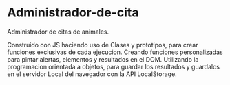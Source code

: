 # Administrador-de-cita

Administrador de citas de animales.

Construido con JS haciendo uso de Clases y prototipos, para crear funciones exclusivas de cada ejecucion.
Creando funciones personalizadas para pintar alertas, elementos y resultados en el DOM.
Utilizando la programacion orientada a objetos, para guardar los resultados y guardalos en el servidor Local del navegador con la API LocalStorage.
